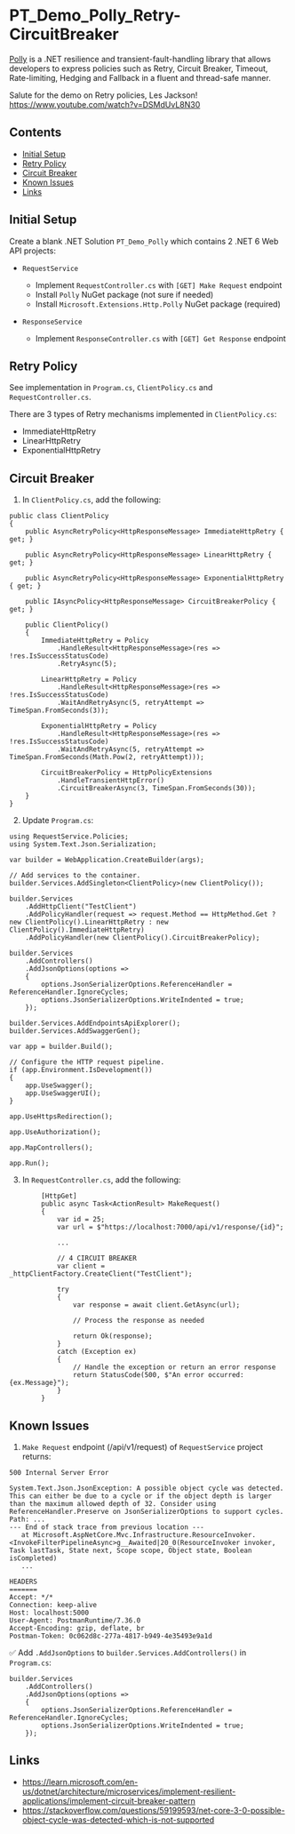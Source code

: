 # PT_Demo_Polly_Retry-CircuitBreaker

[Polly](https://www.nuget.org/packages/polly/) is a .NET resilience and transient-fault-handling library that allows developers to express policies such as Retry, Circuit Breaker, Timeout, Rate-limiting, Hedging and Fallback in a fluent and thread-safe manner.

Salute for the demo on Retry policies, Les Jackson!<br>
https://www.youtube.com/watch?v=DSMdUvL8N30

## Contents
- [Initial Setup](#initial-setup)
- [Retry Policy](#retry-policy)
- [Circuit Breaker](#circuit-breaker)
- [Known Issues](#known-issues)
- [Links](#links)

## Initial Setup

Create a blank .NET Solution `PT_Demo_Polly` which contains 2 .NET 6 Web API projects:
- `RequestService`
    - Implement `RequestController.cs` with `[GET] Make Request` endpoint
    - Install `Polly` NuGet package (not sure if needed)
    - Install `Microsoft.Extensions.Http.Polly` NuGet package (required)

- `ResponseService`
    - Implement `ResponseController.cs` with `[GET] Get Response` endpoint

## Retry Policy

See implementation in `Program.cs`, `ClientPolicy.cs` and `RequestController.cs`.

There are 3 types of Retry mechanisms implemented in `ClientPolicy.cs`:
- ImmediateHttpRetry
- LinearHttpRetry
- ExponentialHttpRetry

## Circuit Breaker

1. In `ClientPolicy.cs`, add the following:

```
public class ClientPolicy
{
    public AsyncRetryPolicy<HttpResponseMessage> ImmediateHttpRetry { get; }

    public AsyncRetryPolicy<HttpResponseMessage> LinearHttpRetry { get; }
    
    public AsyncRetryPolicy<HttpResponseMessage> ExponentialHttpRetry { get; }

    public IAsyncPolicy<HttpResponseMessage> CircuitBreakerPolicy { get; }

    public ClientPolicy()
    {
        ImmediateHttpRetry = Policy
            .HandleResult<HttpResponseMessage>(res => !res.IsSuccessStatusCode)
            .RetryAsync(5);

        LinearHttpRetry = Policy
            .HandleResult<HttpResponseMessage>(res => !res.IsSuccessStatusCode)
            .WaitAndRetryAsync(5, retryAttempt => TimeSpan.FromSeconds(3));

        ExponentialHttpRetry = Policy
            .HandleResult<HttpResponseMessage>(res => !res.IsSuccessStatusCode)
            .WaitAndRetryAsync(5, retryAttempt => TimeSpan.FromSeconds(Math.Pow(2, retryAttempt)));

        CircuitBreakerPolicy = HttpPolicyExtensions
            .HandleTransientHttpError()
            .CircuitBreakerAsync(3, TimeSpan.FromSeconds(30));
    }
}

```

2. Update `Program.cs`:

```
using RequestService.Policies;
using System.Text.Json.Serialization;

var builder = WebApplication.CreateBuilder(args);

// Add services to the container.
builder.Services.AddSingleton<ClientPolicy>(new ClientPolicy());

builder.Services
    .AddHttpClient("TestClient")
    .AddPolicyHandler(request => request.Method == HttpMethod.Get ? new ClientPolicy().LinearHttpRetry : new ClientPolicy().ImmediateHttpRetry)
    .AddPolicyHandler(new ClientPolicy().CircuitBreakerPolicy);

builder.Services
    .AddControllers()
    .AddJsonOptions(options =>
    {
        options.JsonSerializerOptions.ReferenceHandler = ReferenceHandler.IgnoreCycles;
        options.JsonSerializerOptions.WriteIndented = true;
    });

builder.Services.AddEndpointsApiExplorer();
builder.Services.AddSwaggerGen();

var app = builder.Build();

// Configure the HTTP request pipeline.
if (app.Environment.IsDevelopment())
{
    app.UseSwagger();
    app.UseSwaggerUI();
}

app.UseHttpsRedirection();

app.UseAuthorization();

app.MapControllers();

app.Run();

```

3. In `RequestController.cs`, add the following:

```
        [HttpGet]
        public async Task<ActionResult> MakeRequest()
        {
            var id = 25;
            var url = $"https://localhost:7000/api/v1/response/{id}";

            ...

            // 4 CIRCUIT BREAKER
            var client = _httpClientFactory.CreateClient("TestClient");

            try
            {
                var response = await client.GetAsync(url);

                // Process the response as needed

                return Ok(response);
            }
            catch (Exception ex)
            {
                // Handle the exception or return an error response
                return StatusCode(500, $"An error occurred: {ex.Message}");
            }
        }
```

## Known Issues

1. `Make Request` endpoint (/api/v1/request) of `RequestService` project returns:

```
500 Internal Server Error

System.Text.Json.JsonException: A possible object cycle was detected. This can either be due to a cycle or if the object depth is larger than the maximum allowed depth of 32. Consider using ReferenceHandler.Preserve on JsonSerializerOptions to support cycles. Path: ...
--- End of stack trace from previous location ---
   at Microsoft.AspNetCore.Mvc.Infrastructure.ResourceInvoker.<InvokeFilterPipelineAsync>g__Awaited|20_0(ResourceInvoker invoker, Task lastTask, State next, Scope scope, Object state, Boolean isCompleted)
   ...

HEADERS
=======
Accept: */*
Connection: keep-alive
Host: localhost:5000
User-Agent: PostmanRuntime/7.36.0
Accept-Encoding: gzip, deflate, br
Postman-Token: 0c062d8c-277a-4817-b949-4e35493e9a1d

```

✅ Add `.AddJsonOptions` to `builder.Services.AddControllers()` in `Program.cs`:

```
builder.Services
    .AddControllers()
    .AddJsonOptions(options =>
    {
        options.JsonSerializerOptions.ReferenceHandler = ReferenceHandler.IgnoreCycles;
        options.JsonSerializerOptions.WriteIndented = true;
    });
```

## Links
- https://learn.microsoft.com/en-us/dotnet/architecture/microservices/implement-resilient-applications/implement-circuit-breaker-pattern
- https://stackoverflow.com/questions/59199593/net-core-3-0-possible-object-cycle-was-detected-which-is-not-supported
